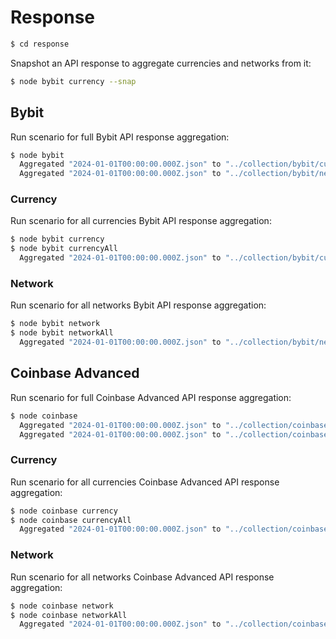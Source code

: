 # Response

```bash
$ cd response
```

Snapshot an API response to aggregate currencies and networks from it:

```bash
$ node bybit currency --snap
```

## Bybit

Run scenario for full Bybit API response aggregation:

```bash
$ node bybit
  Aggregated "2024-01-01T00:00:00.000Z.json" to "../collection/bybit/currency_all".
  Aggregated "2024-01-01T00:00:00.000Z.json" to "../collection/bybit/network_all".
```

### Currency

Run scenario for all currencies Bybit API response aggregation:

```bash
$ node bybit currency
$ node bybit currencyAll
  Aggregated "2024-01-01T00:00:00.000Z.json" to "../collection/bybit/currency_all".
```

### Network

Run scenario for all networks Bybit API response aggregation:

```bash
$ node bybit network
$ node bybit networkAll
  Aggregated "2024-01-01T00:00:00.000Z.json" to "../collection/bybit/network_all".

```

## Coinbase Advanced

Run scenario for full Coinbase Advanced API response aggregation:

```bash
$ node coinbase
  Aggregated "2024-01-01T00:00:00.000Z.json" to "../collection/coinbase/currency_all".
  Aggregated "2024-01-01T00:00:00.000Z.json" to "../collection/coinbase/network_all".
```

### Currency

Run scenario for all currencies Coinbase Advanced API response aggregation:

```bash
$ node coinbase currency
$ node coinbase currencyAll
  Aggregated "2024-01-01T00:00:00.000Z.json" to "../collection/coinbase/currency_all".
```

### Network

Run scenario for all networks Coinbase Advanced API response aggregation:

```bash
$ node coinbase network
$ node coinbase networkAll
  Aggregated "2024-01-01T00:00:00.000Z.json" to "../collection/coinbase/network_all".

```
